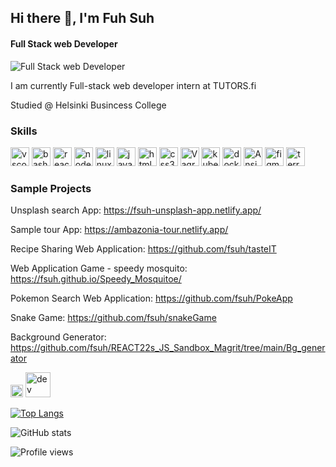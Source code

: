 ## Hi there 👋, I'm Fuh Suh
#### Full Stack web Developer

![Full Stack web Developer](https://media.giphy.com/media/S3azrhWupBm61PszDr/giphy-downsized-large.gif)

I am currently Full-stack web developer intern at TUTORS.fi

Studied @ Helsinki Busincess College


### Skills
<p align="left">
<img src="https://cdn.jsdelivr.net/gh/devicons/devicon/icons/vscode/vscode-original.svg" alt="vscode" width="30" height="30"/>
<img src="https://cdn.jsdelivr.net/gh/devicons/devicon/icons/bash/bash-original.svg" alt="bash" width="30" height="30"/>
<img src="https://cdn.jsdelivr.net/gh/devicons/devicon/icons/react/react-original.svg" alt="react" width="30" height="30"/>
<img src="https://cdn.jsdelivr.net/gh/devicons/devicon/icons/nodejs/nodejs-original.svg" alt="nodejs" width="30" height="30" />
<img src="https://cdn.jsdelivr.net/gh/devicons/devicon/icons/linux/linux-original.svg" alt="linux" width="30" height="30" />
<img src="https://cdn.jsdelivr.net/gh/devicons/devicon/icons/javascript/javascript-original.svg" alt="javascript" width="30" height="30" />
<img src="https://cdn.jsdelivr.net/gh/devicons/devicon/icons/html5/html5-original.svg" alt="html5" width="30" height="30" />
<img src="https://cdn.jsdelivr.net/gh/devicons/devicon/icons/css3/css3-original.svg" alt="css3" width="30" height="30" />
<img src="https://cdn.jsdelivr.net/gh/devicons/devicon/icons/vagrant/vagrant-original.svg" alt="Vagrant" width="30" height="30" />
<img src="https://cdn.jsdelivr.net/gh/devicons/devicon/icons/kubernetes/kubernetes-plain.svg" alt="kubernetes" width="30" height="30" />
<img src="https://cdn.jsdelivr.net/gh/devicons/devicon/icons/docker/docker-original.svg" alt="docker" width="30" height="30" />
<img src="https://cdn.jsdelivr.net/gh/devicons/devicon/icons/ansible/ansible-original.svg" alt="Ansible" width="30" height="30" />
<img src="https://cdn.jsdelivr.net/gh/devicons/devicon/icons/figma/figma-original.svg" alt="figma" width="30" height="30" />
<img src="https://cdn.jsdelivr.net/gh/devicons/devicon/icons/terraform/terraform-original.svg" alt="terraform" width="30" height="30" />         
</p>

### Sample Projects

Unsplash search App: https://fsuh-unsplash-app.netlify.app/

Sample tour App: https://ambazonia-tour.netlify.app/

Recipe Sharing Web Application: https://github.com/fsuh/tasteIT

Web Application Game - speedy mosquito: https://fsuh.github.io/Speedy_Mosquitoe/

Pokemon Search Web Application: https://github.com/fsuh/PokeApp

Snake Game: https://github.com/fsuh/snakeGame

Background Generator: https://github.com/fsuh/REACT22s_JS_Sandbox_Magrit/tree/main/Bg_generator






[<img src='https://cdn.jsdelivr.net/npm/simple-icons@3.0.1/icons/github.svg' alt='github' height='20'>](https://github.com/fsuh)  [<img src='https://cdn.jsdelivr.net/npm/simple-icons@3.0.1/icons/dev-dot-to.svg' alt='dev' height='40'>](https://dev.to/fsuh)  

[![Top Langs](https://github-readme-stats.vercel.app/api/top-langs/?username=fsuh)](https://github.com/anuraghazra/github-readme-stats)

![GitHub stats](https://github-readme-stats.vercel.app/api?username=fsuh&show_icons=true&count_private=true)  

![Profile views](https://gpvc.arturio.dev/fsuh)  


<!---
fsuh/fsuh is a ✨ special ✨ repository because its `README.md` (this file) appears on your GitHub profile.
You can click the Preview link to take a look at your changes.
--->
